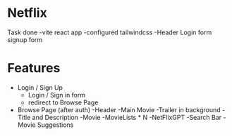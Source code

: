 # Netflix

Task done
-vite react app
-configured tailwindcss
-Header
Login form
signup form

# Features

- Login / Sign Up
  - Login / Sign in form
  - redirect to Browse Page
- Browse Page (after auth)
  -Header
  -Main Movie
  -Trailer in background
  -Title and Description
  -Movie
  -MovieLists \* N
  -NetFlixGPT
  -Search Bar
  -Movie Suggestions
